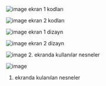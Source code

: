 ![image](https://github.com/user-attachments/assets/97ea6bca-349c-4415-bcba-c45589f8572e) 
ekran 1 kodları

![image](https://github.com/user-attachments/assets/642a8029-4af9-4f80-b11e-b88124a4aa0b)
ekran 2 kodları

![image](https://github.com/user-attachments/assets/76a95bef-45da-43ef-8016-e0ee08098dea)
ekran 1 dizayn

![image](https://github.com/user-attachments/assets/a4a3209f-7b6b-4417-9d75-27c74d22a13c) 
ekran 2 dizayn

![image](https://github.com/user-attachments/assets/225af10d-96bd-44e0-94dc-656a00d5cb2b) 
2. ekranda kullanılar nesneler

![image](https://github.com/user-attachments/assets/fcf28e31-f3a6-49bf-807f-601ede0eff6d)
1. ekranda kulanılan nesneler




